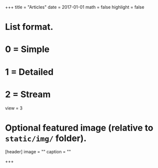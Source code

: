 +++
title = "Articles"
date = 2017-01-01
math = false
highlight = false

# List format.
#   0 = Simple
#   1 = Detailed
#   2 = Stream
view = 3

# Optional featured image (relative to `static/img/` folder).
[header]
image = ""
caption = ""

+++
